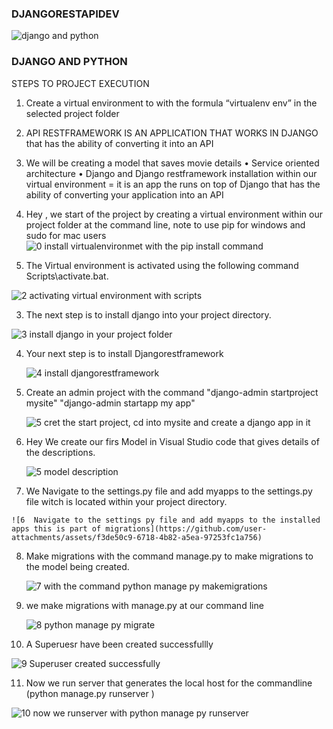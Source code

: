 ### DJANGORESTAPIDEV

![django and python](https://github.com/user-attachments/assets/03c4c47d-69d2-41ff-88b4-d83710ee43f5)


 ### DJANGO AND PYTHON

 STEPS TO PROJECT EXECUTION
 
1.	Create a virtual environment to with the formula “virtualenv env” in the selected project folder
2.	API RESTFRAMEWORK IS AN APPLICATION THAT WORKS IN DJANGO  that has the ability of converting it into an API
3.	We will be creating a model that saves movie details
•	Service oriented architecture 
•	Django and Django restframework installation within our virtual environment = it is an app the runs on top of Django that has the ability of converting your application into an API

1.  Hey , we start of the project by creating a virtual environment within our project folder at the command line, note to use pip for windows and sudo for mac users
   ![0  install virtualenvironmet with the pip install command](https://github.com/user-attachments/assets/ad2dd075-d7af-4871-816e-b8c88df8c23f)

2. The Virtual environment is activated using the following command    Scripts\activate.bat.
   
![2  activating virtual environment with scripts](https://github.com/user-attachments/assets/894b1b6c-2d9a-4a4c-8363-6e7ef0dabd11)

3. The next step is to install django into your project directory.

 ![3  install django in your project folder](https://github.com/user-attachments/assets/56416e7e-bc33-4973-b3be-7df14ac927db)

4. Your next step is to install Djangorestframework

   ![4  install djangorestframework](https://github.com/user-attachments/assets/a44835bf-bda3-4c76-85d7-64e8c02f4375)

5. Create an admin project with the command
   "django-admin startproject mysite"
   "django-admin startapp my app"

   ![5  cret the start project, cd into mysite and create a django app in it](https://github.com/user-attachments/assets/06da29be-969b-4fbe-82e7-38b66d5c83f5)

6. Hey We create our firs Model in Visual Studio code that gives details of the descriptions.
   
   ![5  model description](https://github.com/user-attachments/assets/022203eb-1ea6-4661-a0a2-d8a7e41a144c)

7.   We Navigate to the settings.py file and add myapps to the settings.py file witch is located within your project directory.

    ![6  Navigate to the settings py file and add myapps to the installed apps this is part of migrations](https://github.com/user-attachments/assets/f3de50c9-6718-4b82-a5ea-97253fc1a756)

8. Make migrations with the command manage.py to make migrations to the model being created.

   ![7 with the command python manage py makemigrations](https://github.com/user-attachments/assets/63933d00-af74-4cd2-8833-104d6bd9ea8b)

9. we make migrations with manage.py at our command line
    
    ![8  python manage py migrate](https://github.com/user-attachments/assets/36e9c5e8-a296-4579-aa6a-5ef5541f3999)

10. A Superuesr have been created successfullly
    
  ![9  Superuser created successfully](https://github.com/user-attachments/assets/d403615e-4ab8-419a-a2a4-3fcbf602b12a)

11. Now we run server that generates the local host for the commandline (python manage.py runserver )

![10 now we runserver with python manage py runserver](https://github.com/user-attachments/assets/30f5e561-6bc7-4129-923a-29d32cfe2502)


    


   


   
   
